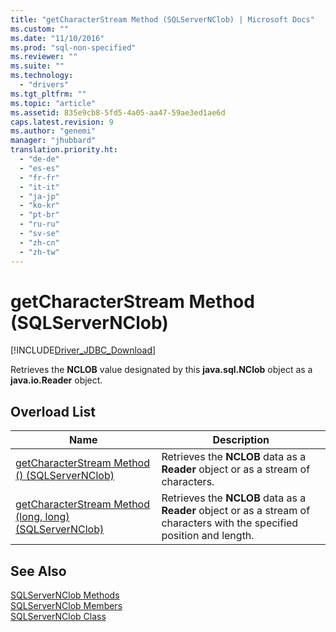 ```yaml
---
title: "getCharacterStream Method (SQLServerNClob) | Microsoft Docs"
ms.custom: ""
ms.date: "11/10/2016"
ms.prod: "sql-non-specified"
ms.reviewer: ""
ms.suite: ""
ms.technology: 
  - "drivers"
ms.tgt_pltfrm: ""
ms.topic: "article"
ms.assetid: 835e9cb8-5fd5-4a05-aa47-59ae3ed1ae6d
caps.latest.revision: 9
ms.author: "genemi"
manager: "jhubbard"
translation.priority.ht: 
  - "de-de"
  - "es-es"
  - "fr-fr"
  - "it-it"
  - "ja-jp"
  - "ko-kr"
  - "pt-br"
  - "ru-ru"
  - "sv-se"
  - "zh-cn"
  - "zh-tw"
---
```

# getCharacterStream Method (SQLServerNClob)
[!INCLUDE[Driver_JDBC_Download](../../../connect/jdbc/includes)]

  Retrieves the **NCLOB** value designated by this **java.sql.NClob** object as a **java.io.Reader** object.  
  
## Overload List  
  
|Name|Description|  
|----------|-----------------|  
|[getCharacterStream Method &#40;&#41; &#40;SQLServerNClob&#41;](../../../connect/jdbc/reference/getcharacterstream-method-----sqlservernclob-.md)|Retrieves the **NCLOB** data as a **Reader** object or as a stream of characters.|  
|[getCharacterStream Method &#40;long, long&#41; &#40;SQLServerNClob&#41;](../../../connect/jdbc/reference/getcharacterstream-method--long--long---sqlservernclob-.md)|Retrieves the **NCLOB** data as a **Reader** object or as a stream of characters with the specified position and length.|  
  
## See Also  
 [SQLServerNClob Methods](../../../connect/jdbc/reference/sqlservernclob-methods.md)   
 [SQLServerNClob Members](../../../connect/jdbc/reference/sqlservernclob-members.md)   
 [SQLServerNClob Class](../../../connect/jdbc/reference/sqlservernclob-class.md)  
  
  
